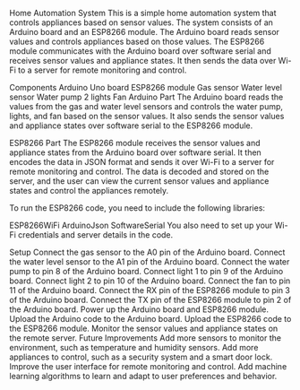 Home Automation System
This is a simple home automation system that controls appliances based on sensor values. The system consists of an Arduino board and an ESP8266 module. The Arduino board reads sensor values and controls appliances based on those values. The ESP8266 module communicates with the Arduino board over software serial and receives sensor values and appliance states. It then sends the data over Wi-Fi to a server for remote monitoring and control.

Components
Arduino Uno board
ESP8266 module
Gas sensor
Water level sensor
Water pump
2 lights
Fan
Arduino Part
The Arduino board reads the values from the gas and water level sensors and controls the water pump, lights, and fan based on the sensor values. It also sends the sensor values and appliance states over software serial to the ESP8266 module.

ESP8266 Part
The ESP8266 module receives the sensor values and appliance states from the Arduino board over software serial. It then encodes the data in JSON format and sends it over Wi-Fi to a server for remote monitoring and control. The data is decoded and stored on the server, and the user can view the current sensor values and appliance states and control the appliances remotely.

To run the ESP8266 code, you need to include the following libraries:

ESP8266WiFi
ArduinoJson
SoftwareSerial
You also need to set up your Wi-Fi credentials and server details in the code.

Setup
Connect the gas sensor to the A0 pin of the Arduino board.
Connect the water level sensor to the A1 pin of the Arduino board.
Connect the water pump to pin 8 of the Arduino board.
Connect light 1 to pin 9 of the Arduino board.
Connect light 2 to pin 10 of the Arduino board.
Connect the fan to pin 11 of the Arduino board.
Connect the RX pin of the ESP8266 module to pin 3 of the Arduino board.
Connect the TX pin of the ESP8266 module to pin 2 of the Arduino board.
Power up the Arduino board and ESP8266 module.
Upload the Arduino code to the Arduino board.
Upload the ESP8266 code to the ESP8266 module.
Monitor the sensor values and appliance states on the remote server.
Future Improvements
Add more sensors to monitor the environment, such as temperature and humidity sensors.
Add more appliances to control, such as a security system and a smart door lock.
Improve the user interface for remote monitoring and control.
Add machine learning algorithms to learn and adapt to user preferences and behavior.